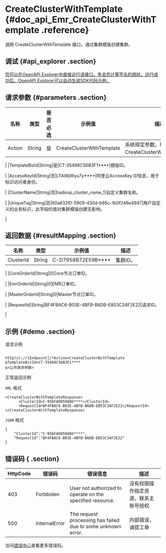 # CreateClusterWithTemplate {#doc_api_Emr_CreateClusterWithTemplate .reference}

调用 CreateClusterWithTemplate 接口，通过集群模版创建集群。

## 调试 {#api_explorer .section}

[您可以在OpenAPI Explorer中直接运行该接口，免去您计算签名的困扰。运行成功后，OpenAPI Explorer可以自动生成SDK代码示例。](https://api.aliyun.com/#product=Emr&api=CreateClusterWithTemplate&type=RPC&version=2016-04-08)

## 请求参数 {#parameters .section}

|名称|类型|是否必选|示例值|描述|
|--|--|----|---|--|
|Action|String|是|CreateClusterWithTemplate|系统规定参数。取值：CreateClusterWithTemplate。

 |
|TemplateBizId|String|是|CT-35498C56B3F1\*\*\*\*|模版ID。

 |
|AccessKeyId|String|否|LTAI8ljWyu7y\*\*\*\*|阿里云AccessKey ID信息，用于标识访问者身份。

 |
|ClusterName|String|否|hadoop\_cluster\_name\_1|自定义集群名称。

 |
|UniqueTag|String|否|60a632f0-5909-430d-b65c-1b0f248e4947|用户自定义的业务标识，此字段的值对集群模版创建无影响。

 |

## 返回数据 {#resultMapping .section}

|名称|类型|示例值|描述|
|--|--|---|--|
|ClusterId|String|C-D7958B72E59B\*\*\*\*|集群ID。

 |
|CoreOrderId|String|0|Core节点订单ID。

 |
|EmrOrderId|String|0|EMR订单ID。

 |
|MasterOrderId|String|0|Master节点订单ID。

 |
|RequestId|String|BF4FBAC6-B03E-4BFB-B6DB-EB53C34F2E22|请求ID。

 |

## 示例 {#demo .section}

请求示例

``` {#request_demo}

http(s)://[Endpoint]/?Action=CreateClusterWithTemplate
&TemplateBizId=CT-35498C56B3F1****
&<公共请求参数>

```

正常返回示例

`XML` 格式

``` {#xml_return_success_demo}
<CreateClusterWithTemplateResponse>
	  <ClusterId>C-956FA9059886****</ClusterId>
	  <RequestId>BF4FBAC6-B03E-4BFB-B6DB-EB53C34F2E22</RequestId>
</CreateClusterWithTemplateResponse>
```

`JSON` 格式

``` {#json_return_success_demo}
{
	"ClusterId":"C-956FA9059886****",
	"RequestId":"BF4FBAC6-B03E-4BFB-B6DB-EB53C34F2E22"
}
```

## 错误码 { .section}

|HttpCode|错误码|错误信息|描述|
|--------|---|----|--|
|403|Forbbiden|User not authorized to operate on the specified resource.|没有权限操作指定资源，联系主账号授权|
|500|InternalError|The request processing has failed due to some unknown error.|内部错误，请提工单|

访问[错误中心](https://error-center.aliyun.com/status/product/Emr)查看更多错误码。

